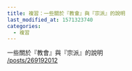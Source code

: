 ```yaml
---
title: 複習：一些關於『教會』與『宗派』的說明
last_modified_at: 1571323740
categories:
  - 複習
---
```


<p>一些關於『教會』與『宗派』的說明<br>
<a href="/posts/269192012" target="_blank">/posts/269192012</a></p>

<p>&nbsp;</p>

